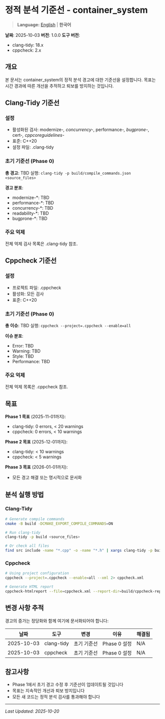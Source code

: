 # 정적 분석 기준선 - container_system

> **Language:** [English](STATIC_ANALYSIS_BASELINE.md) | **한국어**

**날짜**: 2025-10-03
**버전**: 1.0.0
**도구 버전**:
- clang-tidy: 18.x
- cppcheck: 2.x

## 개요

본 문서는 container_system의 정적 분석 경고에 대한 기준선을 설정합니다.
목표는 시간 경과에 따른 개선을 추적하고 퇴보를 방지하는 것입니다.

## Clang-Tidy 기준선

### 설정
- 활성화된 검사: modernize-*, concurrency-*, performance-*, bugprone-*, cert-*, cppcoreguidelines-*
- 표준: C++20
- 설정 파일: .clang-tidy

### 초기 기준선 (Phase 0)

**총 경고**: TBD
실행: `clang-tidy -p build/compile_commands.json <source_files>`

**경고 분포**:
- modernize-*: TBD
- performance-*: TBD
- concurrency-*: TBD
- readability-*: TBD
- bugprone-*: TBD

### 주요 억제
전체 억제 검사 목록은 .clang-tidy 참조.

## Cppcheck 기준선

### 설정
- 프로젝트 파일: .cppcheck
- 활성화: 모든 검사
- 표준: C++20

### 초기 기준선 (Phase 0)

**총 이슈**: TBD
실행: `cppcheck --project=.cppcheck --enable=all`

**이슈 분포**:
- Error: TBD
- Warning: TBD
- Style: TBD
- Performance: TBD

### 주요 억제
전체 억제 목록은 .cppcheck 참조.

## 목표

**Phase 1 목표** (2025-11-01까지):
- clang-tidy: 0 errors, < 20 warnings
- cppcheck: 0 errors, < 10 warnings

**Phase 2 목표** (2025-12-01까지):
- clang-tidy: < 10 warnings
- cppcheck: < 5 warnings

**Phase 3 목표** (2026-01-01까지):
- 모든 경고 해결 또는 명시적으로 문서화

## 분석 실행 방법

### Clang-Tidy
```bash
# Generate compile commands
cmake -B build -DCMAKE_EXPORT_COMPILE_COMMANDS=ON

# Run clang-tidy
clang-tidy -p build <source_files>

# Or check all files
find src include -name "*.cpp" -o -name "*.h" | xargs clang-tidy -p build
```

### Cppcheck
```bash
# Using project configuration
cppcheck --project=.cppcheck --enable=all --xml 2> cppcheck.xml

# Generate HTML report
cppcheck-htmlreport --file=cppcheck.xml --report-dir=build/cppcheck-report
```

## 변경 사항 추적

경고의 증가는 정당화와 함께 여기에 문서화되어야 합니다:

| 날짜 | 도구 | 변경 | 이유 | 해결됨 |
|------|------|--------|--------|----------|
| 2025-10-03 | clang-tidy | 초기 기준선 | Phase 0 설정 | N/A |
| 2025-10-03 | cppcheck | 초기 기준선 | Phase 0 설정 | N/A |

## 참고사항

- Phase 1에서 초기 경고 수정 후 기준선이 업데이트될 것입니다
- 목표는 지속적인 개선과 퇴보 방지입니다
- 모든 새 코드는 정적 분석 검사를 통과해야 합니다

---

*Last Updated: 2025-10-20*
